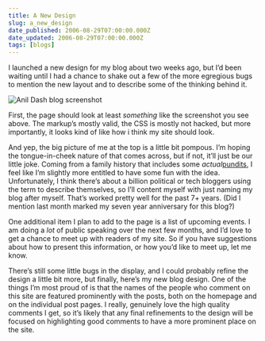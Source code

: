 ```yaml
---
title: A New Design
slug: a_new_design
date_published: 2006-08-29T07:00:00.000Z
date_updated: 2006-08-29T07:00:00.000Z
tags: [blogs]
---
```


I launched a new design for my blog about two weeks ago, but I’d been waiting until I had a chance to shake out a few of the more egregious bugs to mention the new layout and to describe some of the thinking behind it.

![Anil Dash blog screenshot](/images/dashes-screenshot.jpg)

First, the page should look at least *something* like the screenshot you see above. The markup’s mostly valid, the CSS is mostly not hacked, but more importantly, it looks kind of like how i think my site should look.

And yep, the big picture of me at the top is a little bit pompous. I’m hoping the tongue-in-cheek nature of that comes across, but if not, it’ll just be our little joke. Coming from a family history that includes some *actual*[pundits](http://en.wikipedia.org/wiki/Pundit_%28India%29), I feel like I’m slightly more entitled to have some fun with the idea. Unfortunately, I think there’s about a billion political or tech bloggers using the term to describe themselves, so I’ll content myself with just naming my blog after myself. That’s worked pretty well for the past 7+ years. (Did I mention last month marked my seven year anniversary for this blog?)

One additional item I plan to add to the page is a list of upcoming events. I am doing a *lot* of public speaking over the next few months, and I’d love to get a chance to meet up with readers of my site. So if you have suggestions about how to present this information, or how you’d like to meet up, let me know.

There’s still some little bugs in the display, and I could probably refine the design a little bit more, but finally, here’s my new blog design. One of the things I’m most proud of is that the names of the people who comment on this site are featured prominently with the posts, both on the homepage and on the individual post pages. I really, genuinely love the high quality comments I get, so it’s likely that any final refinements to the design will be focused on highlighting good comments to have a more prominent place on the site.

